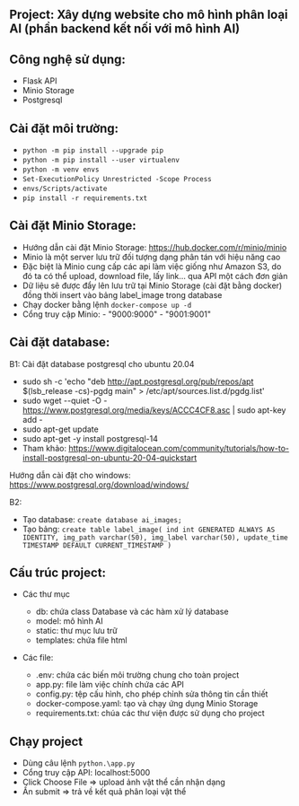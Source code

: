 ## Project: Xây dựng website cho mô hình phân loại AI (phần backend kết nối với mô hình  AI)

## Công nghệ sử dụng: 
- Flask API
- Minio Storage
- Postgresql

## Cài đặt môi trường:
* `python -m pip install --upgrade pip`
* `python -m pip install --user virtualenv`
* `python -m venv envs`
* `Set-ExecutionPolicy Unrestricted -Scope Process`
* `envs/Scripts/activate`
* `pip install -r requirements.txt`

## Cài đặt Minio Storage:
- Hướng dẫn cài đặt Minio Storage: https://hub.docker.com/r/minio/minio
- Minio là một server lưu trữ đối tượng dạng phân tán với hiệu năng cao
- Đặc biệt là Minio cung cấp các api làm việc giống như Amazon S3, do đó ta có thể upload, download file, lấy link… 
qua API một cách đơn giản
- Dữ liệu sẽ được đẩy lên lưu trữ tại Minio Storage (cài đặt bằng docker) đồng thời insert vào bảng label_image trong database 
- Chạy docker bằng lệnh `docker-compose up -d`
- Cổng truy cập Minio:
      - "9000:9000"
      - "9001:9001"

## Cài đặt database:
B1: Cài đặt database postgresql cho ubuntu 20.04
  * sudo sh -c 'echo "deb http://apt.postgresql.org/pub/repos/apt $(lsb_release -cs)-pgdg main" > /etc/apt/sources.list.d/pgdg.list'
  * sudo wget --quiet -O - https://www.postgresql.org/media/keys/ACCC4CF8.asc | sudo apt-key add -
  * sudo apt-get update
  * sudo apt-get -y install postgresql-14
  * Tham khảo: https://www.digitalocean.com/community/tutorials/how-to-install-postgresql-on-ubuntu-20-04-quickstart

Hướng dẫn cài đặt cho windows: https://www.postgresql.org/download/windows/

B2: 
- Tạo database: `create database ai_images;`
- Tạo bảng: `create table label_image(
                 ind int GENERATED ALWAYS AS IDENTITY,
                 img_path varchar(50),
                 img_label varchar(50),
                 update_time TIMESTAMP DEFAULT CURRENT_TIMESTAMP
             )`
 
## Cấu trúc project:
- Các thư mục
  * db: chứa class Database và các hàm xử lý database
  * model: mô hình AI
  * static: thư mục lưu trữ
  * templates: chứa file html

- Các file:
  * .env: chứa các biến môi trường chung cho toàn project
  * app.py: file làm việc chính chứa các API
  * config.py: tệp cấu hình, cho phép chỉnh sửa thông tin cần thiết
  * docker-compose.yaml: tạo và chạy ứng dụng Minio Storage
  * requirements.txt: chúa các thư viện được sử dụng cho project

## Chạy project 
- Dùng câu lệnh `python.\app.py`
- Cổng truy cập API: localhost:5000
- Click Choose File => upload ảnh vật thể cần nhận dạng
- Ấn submit => trả về kết quả phân loại vật thể 







